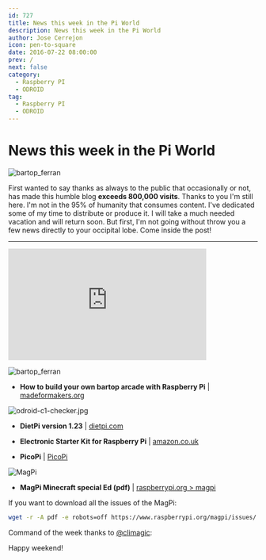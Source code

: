 ```yaml
---
id: 727
title: News this week in the Pi World
description: News this week in the Pi World
author: Jose Cerrejon
icon: pen-to-square
date: 2016-07-22 08:00:00
prev: /
next: false
category:
  - Raspberry PI
  - ODROID
tag:
  - Raspberry PI
  - ODROID
---
```


# News this week in the Pi World

![bartop_ferran](/images/2016/07/bartopferran.jpg)

First wanted to say thanks as always to the public that occasionally or not, has made this humble blog **exceeds 800,000 visits**. Thanks to you I'm still here. I'm not in the 95% of humanity that consumes content. I've dedicated some of my time to distribute or produce it. I will take a much needed vacation and will return soon. But first, I'm not going without throw you a few news directly to your occipital lobe. Come inside the post!

- - -
<iframe width="400" height="225" src="https://www.youtube.com/embed/NCth5oqSYBk?rel=0&amp;showinfo=0" frameborder="0" allowfullscreen></iframe>

![bartop_ferran](/images/2016/07/bartopferran.jpg)

* **How to build your own bartop arcade with Raspberry Pi** | [madeformakers.org](http://madeformakers.org/2016/07/18/build-bartop-arcade-raspberry-pi/)

![odroid-c1-checker.jpg](/images/2016/07/odroid-c1-checker.jpg)

* **DietPi version 1.23** | [dietpi.com](http://dietpi.com/phpbb/viewtopic.php?f=10&t=542#p2351)

* **Electronic Starter Kit for Raspberry Pi** | [amazon.co.uk](https://www.amazon.co.uk/Electronic-Starter-Kit-Raspberry-Pi/dp/B00IT6AYJO/)

* **PicoPi** | [PicoPi](http://guillermoamaral.com/read/picopi/)

![MagPi](/images/2016/07/magpi_minecraft.png)

* **MagPi Minecraft special Ed (pdf)** | [raspberrypi.org > magpi](https://www.raspberrypi.org/magpi/issues/essentials-minecraft-v1/)

If you want to download all the issues of the MagPi:

```bash
wget -r -A pdf -e robots=off https://www.raspberrypi.org/magpi/issues/
```

Command of the week thanks to [@climagic](https://twitter.com/climagic/):




Happy weekend!